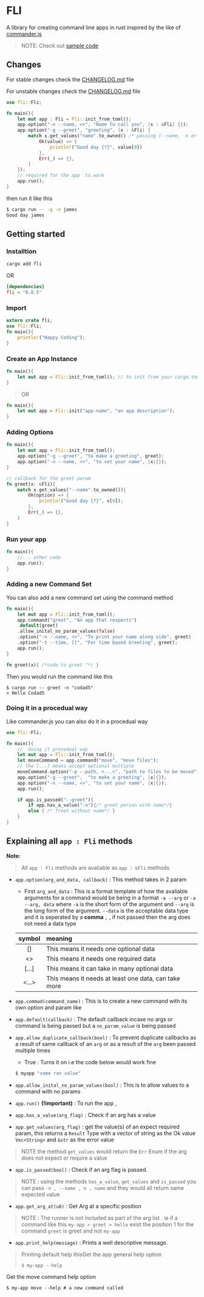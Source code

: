 # FLI

A library for creating command line apps in rust inspired by the like of [commander.js](https://github.com/tj/commander.js)

> NOTE: Check out [sample code](https://github.com/codad5/fli/blob/master/sample/src/main.rs)

## Changes
For stable changes check the [CHANGELOG.md](https://github.com/codad5/fli/blob/master/CHANGELOG.md) file 

For unstable changes check the [CHANGELOG.md](https://github.com/codad5/fli/blob/dev/CHANGELOG.md) file

```rust
use fli::Fli;

fn main(){
    let mut app : Fli = Fli::init_from_toml();
    app.option("-n --name, <>", "Name to call you", |x : &Fli| {});
    app.option("-g --greet", "greeting", |x : &Fli| {
        match x.get_values("name".to_owned() /* passing (--name, -n or n) would work*/){
            Ok(value) => {
                println!("Good day {?}", value[0])
            },
            Err(_) => {},
        }
    });
    // required for the app  to work 
    app.run();
}
```


then run it like this
```bash
$ cargo run -- -g -n james
Good day james
```

## Getting started
### Installtion
```bash
cargo add fli
```
OR
```toml
[dependencies]
fli = "0.0.5"
```

### Import
```rust
extern crate fli;
use fli::Fli;
fn main(){
    println!("Happy Coding");
}
```
### Create an App Instance 

```rust
fn main(){
    let mut app = Fli::init_from_toml(); // to init from your cargo.toml file
}

```
> OR

```rust
fn main(){
    let mut app = Fli::init("app-name", "an app description");
}
```


### Adding Options

```rust
fn main(){
    let mut app = Fli::init_from_toml();
    app.option("-g --greet", "to make a greeting", greet);
    app.option("-n --name, <>", "to set your name", |x|{});
}

// callback for the greet param
fn greet(x: &Fli){
    match x.get_values("--name".to_owned()){
        Ok(option) => {
            println!("Good day {?}", v[0]);
        },
        Err(_) => {},
    }
}
```

### Run your app
```rust
fn main(){
    //... other code
    app.run();
}
```

### Adding a new Command Set
You can also add a new command set using the command method
```rust
fn main(){
    let mut app = Fli::init_from_toml();
    app.command("greet", "An app that respects")
    .default(greet)
    .allow_inital_no_param_values(false)
    .option("-n --name, <>", "To print your name along side", greet)
    .option("-t --time, []", "For time based Greeting", greet);
    app.run();
}

fn greet(x){ /*code to greet "*/ }
```
Then you would run the command like this
```shell
$ cargo run -- greet -n "codad5" 
> Hello Codad5
```

### Doing it in a procedual way
Like commander.js you can also do it in a procedual way

```rust
use fli::Fli;

fn main(){
    //  doing it procedual way
    let mut app = Fli::init_from_toml();
    let moveCommand = app.command("move", "move files");
    // the [...] means accept optional multiple
    moveCommand.option("-p --path, <...>", "path to files to be moved", move_file);
    app.option("-g --greet",  "to make a greeting", |x|{});
    app.option("-n --name, <>", "to set your name", |x|{});
    app.run();

    if app.is_passed("--greet"){
        if app.has_a_value("-n"){/* greet person with name*/}
        else { /* freet without name*/ }
    }
}
```

## Explaining all `app : Fli` methods
**Note:**
> All `app : Fli` methods are avaliable as `app : &Fli` methods
- `app.option(arg_and_data, callback)` : 
This method takes in 2 param 
  - First `arg_and_data` : This is a format template of how the avaliable arguments for a command would be being in a format `-a --arg` or `-a --arg, data` where `-a` is the short  form of the argument and `--arg` is the long form of the argument. `--data` is the acceptable data type and it is seperated by a **comma** `,` , if not passed then the arg does not need a data type
  
  | symbol | meaning |
  |:---:|:---|
  | [] | This means it needs one optional data|
  | <> | This means it needs one required data |
  | [...] | This means it can take in many optional data |
  | <...> | This means it needs at least one data, can take more |


- `app.commad(command_name)` : 
This is to create a new command with its own option and param like

- `app.default(callback)` : The default callback incase no args or command is being passed but a `no_param_value` is being passed 

- `app.allow_duplicate_callback(bool)` : To prevent duplicate callbacks as a result of same callback of an `arg` or as a result of the `arg` been passed multiple times
    - True : Turns it on i.e the code below would work fine
    ```bash 
    $ myapp "some ran value"
    ```

- `app.allow_inital_no_param_values(bool)` : This is to allow values to a command with no params  

- `app.run()` **(!important)** : To run the app , 

- `app.has_a_value(arg_flag)` : Check if an arg has a value 
- `app.get_values(arg_flag)` : get the value(s) of  an expect required param,  this returns a `Result` Type with a vector of string as the Ok value `Vec<String>` and `&str` as the error value 
> NOTE  the method `get_values` would return the `Err` Enum if the arg does not expect or require a value

- `app.is_passed(bool)` : Check if an arg flag is passed. 

> NOTE : using the methods `has_a_value`, `get_values` and `is_passed` you can pass `-n , --name , n , name` and they would all return same expected value

- `app.get_arg_at(u8)` : Get Arg at a specific position 
> NOTE :  The runner is not included as part of the arg list . ie if a command like this `my-app > greet > hello` exist the position 1 for the command `greet` is greet and not `my-app`

- `app.print_help(message)` : Prints a well descriptive message.


>Printing default help thisGet the app general help option
> ```shell
> $ my-app --help
> ```
Get the move command help option
```shell
$ my-app move --help # a new command called
```


